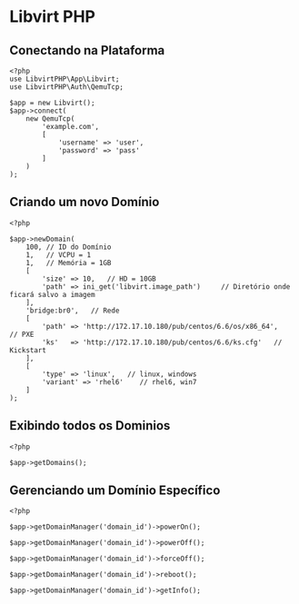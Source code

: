 Libvirt PHP
===========

Conectando na Plataforma
------------------------

    <?php
    use LibvirtPHP\App\Libvirt;
    use LibvirtPHP\Auth\QemuTcp;

    $app = new Libvirt();
    $app->connect(
        new QemuTcp(
            'example.com',
            [
                'username' => 'user',
                'password' => 'pass'
            ]
        )
    );

Criando um novo Domínio
-----------------------

    <?php

    $app->newDomain(
        100, // ID do Domínio
        1,   // VCPU = 1
        1,   // Memória = 1GB
        [
            'size' => 10,   // HD = 10GB
            'path' => ini_get('libvirt.image_path')     // Diretório onde ficará salvo a imagem
        ],
        'bridge:br0',   // Rede
        [
            'path' => 'http://172.17.10.180/pub/centos/6.6/os/x86_64',   // PXE
            'ks'   => 'http://172.17.10.180/pub/centos/6.6/ks.cfg'   // Kickstart
        ],
        [
            'type' => 'linux',   // linux, windows
            'variant' => 'rhel6'    // rhel6, win7
        ]
    );


Exibindo todos os Dominios
--------------------------

    <?php

    $app->getDomains();

Gerenciando um Domínio Específico
---------------------------------

    <?php

    $app->getDomainManager('domain_id')->powerOn();

    $app->getDomainManager('domain_id')->powerOff();

    $app->getDomainManager('domain_id')->forceOff();

    $app->getDomainManager('domain_id')->reboot();

    $app->getDomainManager('domain_id')->getInfo();
